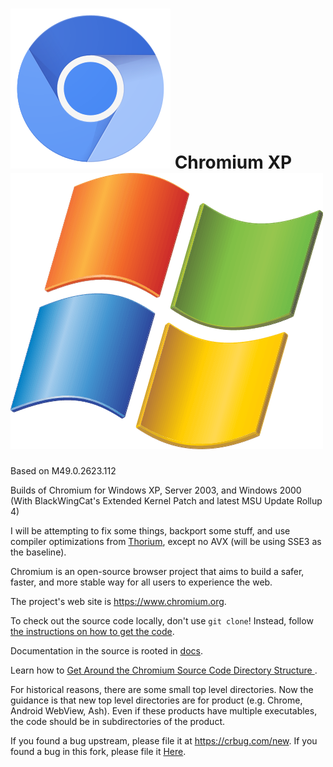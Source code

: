 # ![Logo](logos/chromium_xp.png) Chromium XP ![XP Logo](logos/xp_flag.png)

Based on M49.0.2623.112

Builds of Chromium for Windows XP, Server 2003, and Windows 2000 (With BlackWingCat's Extended Kernel Patch and latest MSU Update Rollup 4)

I will be attempting to fix some things, backport some stuff, and use compiler optimizations from [Thorium](https://thorium.rocks/), except no AVX (will be using SSE3 as the baseline).

Chromium is an open-source browser project that aims to build a safer, faster,
and more stable way for all users to experience the web.

The project's web site is https://www.chromium.org.

To check out the source code locally, don't use `git clone`! Instead,
follow [the instructions on how to get the code](https://web.archive.org/web/20160414155322/https://www.chromium.org/developers/how-tos/get-the-code).

Documentation in the source is rooted in [docs](https://source.chromium.org/chromium/chromium/src/+/refs/tags/49.0.2623.112:docs/).

Learn how to [Get Around the Chromium Source Code Directory Structure
](https://web.archive.org/web/20181112101626/https://www.chromium.org/developers/how-tos/getting-around-the-chrome-source-code/).

For historical reasons, there are some small top level directories. Now the
guidance is that new top level directories are for product (e.g. Chrome,
Android WebView, Ash). Even if these products have multiple executables, the
code should be in subdirectories of the product.

If you found a bug upstream, please file it at https://crbug.com/new.
If you found a bug in this fork, please file it [Here](https://github.com/Alex313031/chromium-xp/issues).
